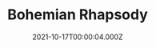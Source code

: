 ---
title: "Bohemian Rhapsody"
year: 2018
date: 2021-10-17T00:00:04.000Z
permalink: /almanac/movies/2021-10-17-bohemian-rhapsody/index.html
link: https://letterboxd.com/rknightuk/film/bohemian-rhapsody/2/
rating: 3
---